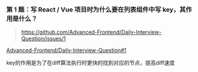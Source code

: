 ### 第 1 题：写 React / Vue 项目时为什么要在列表组件中写 key，其作用是什么？

> <https://github.com/Advanced-Frontend/Daily-Interview-Question/issues/1>

[Advanced-Frontend/Daily-Interview-Question#1](https://github.com/Advanced-Frontend/Daily-Interview-Question/issues/1)

key的作用是为了在diff算法执行时更快的找到对应的节点，提高diff速度
